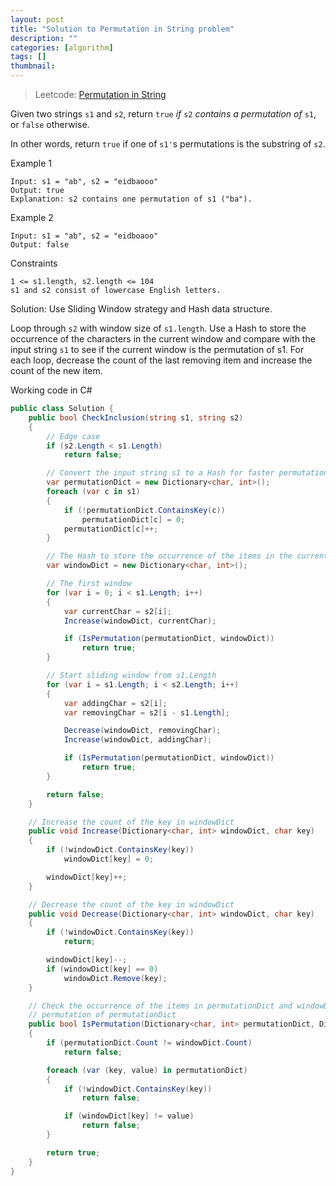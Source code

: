 ```yaml
---
layout: post
title: "Solution to Permutation in String problem"
description: ""
categories: [algorithm]
tags: []
thumbnail:
---
```


> Leetcode: [Permutation in String](https://leetcode.com/problems/permutation-in-string/)

Given two strings `s1` and `s2`, return `true` *if* `s2` *contains a permutation of* `s1`, or `false` otherwise.

In other words, return `true` if one of `s1'`s permutations is the substring of `s2`.

Example 1
```
Input: s1 = "ab", s2 = "eidbaooo"
Output: true
Explanation: s2 contains one permutation of s1 ("ba").
```

Example 2
```
Input: s1 = "ab", s2 = "eidboaoo"
Output: false
```

Constraints
```
1 <= s1.length, s2.length <= 104
s1 and s2 consist of lowercase English letters.
```

Solution: Use Sliding Window strategy and Hash data structure.

Loop through `s2` with window size of `s1.length`. Use a Hash to store the occurrence of the
characters in the current window and compare with the input string `s1` to see if the current window
is the permutation of s1. For each loop, decrease the count of the last removing item and increase
the count of the new item.

<!-- more -->

Working code in C#

```csharp
public class Solution {
    public bool CheckInclusion(string s1, string s2)
    {
        // Edge case
        if (s2.Length < s1.Length)
            return false;

        // Convert the input string s1 to a Hash for faster permutation check
        var permutationDict = new Dictionary<char, int>();
        foreach (var c in s1)
        {
            if (!permutationDict.ContainsKey(c))
                permutationDict[c] = 0;
            permutationDict[c]++;
        }

        // The Hash to store the occurrence of the items in the current window
        var windowDict = new Dictionary<char, int>();

        // The first window
        for (var i = 0; i < s1.Length; i++)
        {
            var currentChar = s2[i];
            Increase(windowDict, currentChar);

            if (IsPermutation(permutationDict, windowDict))
                return true;
        }

        // Start sliding window from s1.Length
        for (var i = s1.Length; i < s2.Length; i++)
        {
            var addingChar = s2[i];
            var removingChar = s2[i - s1.Length];

            Decrease(windowDict, removingChar);
            Increase(windowDict, addingChar);

            if (IsPermutation(permutationDict, windowDict))
                return true;
        }

        return false;
    }

    // Increase the count of the key in windowDict
    public void Increase(Dictionary<char, int> windowDict, char key)
    {
        if (!windowDict.ContainsKey(key))
            windowDict[key] = 0;

        windowDict[key]++;
    }

    // Decrease the count of the key in windowDict
    public void Decrease(Dictionary<char, int> windowDict, char key)
    {
        if (!windowDict.ContainsKey(key))
            return;

        windowDict[key]--;
        if (windowDict[key] == 0)
            windowDict.Remove(key);
    }

    // Check the occurrence of the items in permutationDict and windowDict to see windowDict is the
    // permutation of permutationDict
    public bool IsPermutation(Dictionary<char, int> permutationDict, Dictionary<char, int> windowDict)
    {
        if (permutationDict.Count != windowDict.Count)
            return false;

        foreach (var (key, value) in permutationDict)
        {
            if (!windowDict.ContainsKey(key))
                return false;

            if (windowDict[key] != value)
                return false;
        }

        return true;
    }
}
```
